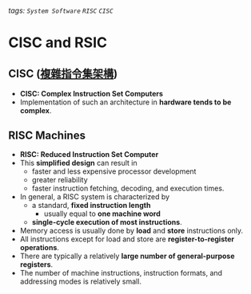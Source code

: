 ###### tags: `System Software` `RISC` `CISC`

# CISC and RSIC

## CISC ([複雜指令集架構](https://zh.wikipedia.org/zh-tw/%E8%A4%87%E9%9B%9C%E6%8C%87%E4%BB%A4%E9%9B%86%E9%9B%BB%E8%85%A6))

- **CISC: Complex Instruction Set Computers**
- Implementation of such an architecture in **hardware tends to be complex**.

## RISC Machines
- **RISC: Reduced Instruction Set Computer**
- This **simplified design** can result in
    -  faster and less expensive processor development
    -  greater reliability
    -  faster instruction fetching, decoding, and execution times.
- In general, a RISC system is characterized by 
    - a standard, **fixed instruction length** 
        - usually equal to **one machine word**
    - **single-cycle execution of most instructions**.
- Memory access is usually done by **load** and **store** instructions only.
- All instructions except for load and store are **register-to-register operations**.
- There are typically a relatively **large number of general-purpose registers**.
- The number of machine instructions, instruction formats, and addressing modes is relatively small.